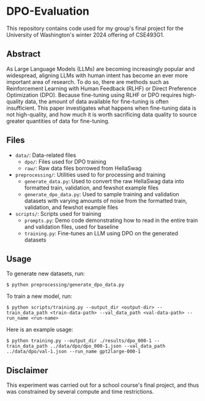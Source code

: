 # DPO-Evaluation

This repository contains code used for my group's final project for the University of Washington's winter 2024 offering of CSE493G1.

## Abstract

As Large Language Models (LLMs) are becoming increasingly popular and widespread, aligning LLMs with human intent has become an ever more important area of research. To do so, there are methods such as Reinforcement Learning with Human Feedback (RLHF) or Direct Preference Optimization (DPO). Because fine-tuning using RLHF or DPO requires high-quality data, the amount of data available for fine-tuning is often insufficient. This paper investigates what happens when fine-tuning data is not high-quality, and how much it is worth sacrificing data quality to source greater quantities of data for fine-tuning.

## Files

- `data/`: Data-related files
    - `dpo/`: Files used for DPO training
    - `raw/`: Raw data files borrowed from HellaSwag
- `preprocessing/`: Utilities used to for processing and training
    - `generate_data.py`: Used to convert the raw HellaSwag data into formatted train, validation, and fewshot example files
    - `generate_dpo_data.py`: Used to sample training and validation datasets with varying amounts of noise from the formatted train, validation, and fewshot example files
- `scripts/`: Scripts used for training
    - `prompts.py`: Demo code demonstrating how to read in the entire train and validation files, used for baseline
    - `training.py`: Fine-tunes an LLM using DPO on the generated datasets

## Usage

To generate new datasets, run:

```
$ python preprocessing/generate_dpo_data.py
```

To train a new model, run:

```
$ python scripts/training.py --output_dir <output-dir> --train_data_path <train-data-path> --val_data_path <val-data-path> --run_name <run-name>
```

Here is an example usage:

```
$ python training.py --output_dir ./results/dpo_000-1 --train_data_path ../data/dpo/dpo_000-1.json --val_data_path ../data/dpo/val-1.json --run_name gpt2large-000-1
```

## Disclaimer

This experiment was carried out for a school course's final project, and thus was constrained by several compute and time restrictions.
